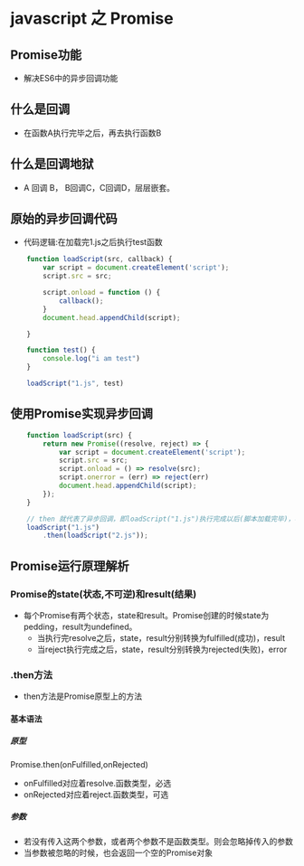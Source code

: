# javascript 之 Promise
## Promise功能
+ 解决ES6中的异步回调功能
## 什么是回调
+ 在函数A执行完毕之后，再去执行函数B
## 什么是回调地狱
+ A 回调 B， B回调C，C回调D，层层嵌套。
## 原始的异步回调代码
+ 代码逻辑:在加载完1.js之后执行test函数
```javascript
    function loadScript(src, callback) {
        var script = document.createElement('script');
        script.src = src;

        script.onload = function () {
            callback();
        }
        document.head.appendChild(script);

    }

    function test() {
        console.log("i am test")
    }

    loadScript("1.js", test)
```
## 使用Promise实现异步回调
```javascript
    function loadScript(src) {
        return new Promise((resolve, reject) => {
            var script = document.createElement('script');
            script.src = src;
            script.onload = () => resolve(src);
            script.onerror = (err) => reject(err)
            document.head.appendChild(script);
        });
    }

    // then 就代表了异步回调，即loadScript("1.js")执行完成以后(脚本加载完毕)，再去执行loadScript("2.js")
    loadScript("1.js")
        .then(loadScript("2.js"));
```
## Promise运行原理解析
### Promise的state(状态,不可逆)和result(结果)
+ 每个Promise有两个状态，state和result。Promise创建的时候state为pedding，result为undefined。
    - 当执行完resolve之后，state，result分别转换为fulfilled(成功)，result
    - 当reject执行完成之后，state，result分别转换为rejected(失败)，error
### .then方法
+ then方法是Promise原型上的方法
#### 基本语法
##### 原型
Promise.then(onFulfilled,onRejected)
+ onFulfilled对应着resolve.函数类型，必选
+ onRejected对应着reject.函数类型，可选
##### 参数
+ 若没有传入这两个参数，或者两个参数不是函数类型。则会忽略掉传入的参数
+ 当参数被忽略的时候，也会返回一个空的Promise对象